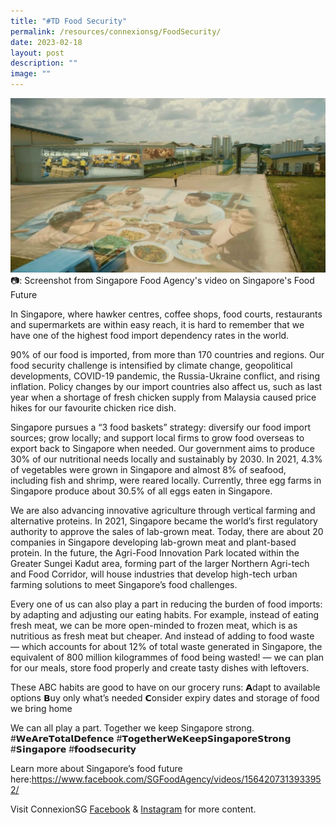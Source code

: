 ```yaml
---
title: "#TD Food Security"
permalink: /resources/connexionsg/FoodSecurity/
date: 2023-02-18
layout: post
description: ""
image: ""
---
```

![](/images/connexionsg/2023/Food%20Security.jpg)
📷: Screenshot from Singapore Food Agency's video on Singapore's Food Future

In Singapore, where hawker centres, coffee shops, food courts, restaurants and supermarkets are within easy reach, it is hard to remember that we have one of the highest food import dependency rates in the world.

90% of our food is imported, from more than 170 countries and regions. Our food security challenge is intensified by climate change, geopolitical developments, COVID-19 pandemic, the Russia-Ukraine conflict, and rising inflation. Policy changes by our import countries also affect us, such as last year when a shortage of fresh chicken supply from Malaysia caused price hikes for our favourite chicken rice dish.

Singapore pursues a “3 food baskets” strategy: diversify our food import sources; grow locally; and support local firms to grow food overseas to export back to Singapore when needed. Our government aims to produce 30% of our nutritional needs locally and sustainably by 2030. In 2021, 4.3% of vegetables were grown in Singapore and almost 8% of seafood, including fish and shrimp, were reared locally. Currently, three egg farms in Singapore produce about 30.5% of all eggs eaten in Singapore.

We are also advancing innovative agriculture through vertical farming and alternative proteins. In 2021, Singapore became the world’s first regulatory authority to approve the sales of lab-grown meat. Today, there are about 20 companies in Singapore developing lab-grown meat and plant-based protein. In the future, the Agri-Food Innovation Park located within the Greater Sungei Kadut area, forming part of the larger Northern Agri-tech and Food Corridor, will house industries that develop high-tech urban farming solutions to meet Singapore’s food challenges.

Every one of us can also play a part in reducing the burden of food imports: by adapting and adjusting our eating habits. For example, instead of eating fresh meat, we can be more open-minded to frozen meat, which is as nutritious as fresh meat but cheaper. And instead of adding to food waste — which accounts for about 12% of total waste generated in Singapore, the equivalent of 800 million kilogrammes of food being wasted! — we can plan for our meals, store food properly and create tasty dishes with leftovers.

These ABC habits are good to have on our grocery runs:
𝗔dapt to available options
𝗕uy only what’s needed
𝗖onsider expiry dates and storage of food we bring home

We can all play a part. Together we keep Singapore strong.
#𝗪𝗲𝗔𝗿𝗲𝗧𝗼𝘁𝗮𝗹𝗗𝗲𝗳𝗲𝗻𝗰𝗲 #𝗧𝗼𝗴𝗲𝘁𝗵𝗲𝗿𝗪𝗲𝗞𝗲𝗲𝗽𝗦𝗶𝗻𝗴𝗮𝗽𝗼𝗿𝗲𝗦𝘁𝗿𝗼𝗻𝗴 #𝗦𝗶𝗻𝗴𝗮𝗽𝗼𝗿𝗲 #𝗳𝗼𝗼𝗱𝘀𝗲𝗰𝘂𝗿𝗶𝘁𝘆

Learn more about Singapore’s food future here:https://www.facebook.com/SGFoodAgency/videos/1564207313933952/

Visit ConnexionSG [Facebook](https://www.facebook.com/ConnexionSG) & [Instagram](https://www.instagram.com/connexionsg/) for more content.